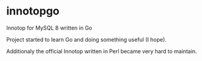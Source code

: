 # innotopgo
Innotop for MySQL 8 written in Go

Project started to learn Go and doing something useful (I hope).

Additionaly the official Innotop written in Perl became very hard to maintain.
